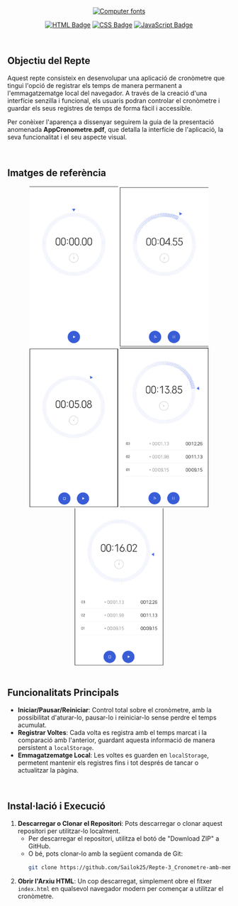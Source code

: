 <div align="center">
  <a href="https://www.fontspace.com/category/computer"><img src="https://see.fontimg.com/api/rf5/R9X7A/NzE0OTUzNjM1ZGUyNGI3NGI1NGZhZTA2NjA0ZTVhOWQub3Rm/Q2hyb25vSHVi/cs-caleb-mono-regular-demo.png?r=fs&h=55&w=1000&fg=37E92C&bg=FFFFFF&tb=1&s=55" alt="Computer fonts"></a>
  
  <a href="#"><img src="https://img.shields.io/badge/HTML-%23E34F26.svg?logo=html5&logoColor=white" alt="HTML Badge"/></a>
  <a href="#"><img src="https://img.shields.io/badge/CSS-1572B6?logo=css3&logoColor=fff" alt="CSS Badge"/></a>
  <a href="#"><img src="https://img.shields.io/badge/JavaScript-F7DF1E?logo=javascript&logoColor=000" alt="JavaScript Badge"/></a>
</div>

<br>

## Objectiu del Repte
Aquest repte consisteix en desenvolupar una aplicació de cronòmetre que tingui l'opció de registrar els temps de manera permanent a l'emmagatzematge local del navegador. A través de la creació d'una interfície senzilla i funcional, els usuaris podran controlar el cronòmetre i guardar els seus registres de temps de forma fàcil i accessible.

Per conèixer l'aparença a dissenyar seguirem la guia de la presentació anomenada **AppCronometre.pdf**, que detalla la interfície de l'aplicació, la seva funcionalitat i el seu aspecte visual.

<br>

## Imatges de referència
<div align="center">
  <img src="imatges-crono/crono1.png" alt="Imatge 1" width="200"/>
  <img src="imatges-crono/crono2.png" alt="Imatge 2" width="200"/>
  <img src="imatges-crono/crono3.png" alt="Imatge 3" width="200"/>
  <img src="imatges-crono/crono4.png" alt="Imatge 4" width="200"/>
  <img src="imatges-crono/crono5.png" alt="Imatge 5" width="200"/>
</div>

<br>

## Funcionalitats Principals
- **Iniciar/Pausar/Reiniciar**: Control total sobre el cronòmetre, amb la possibilitat d'aturar-lo, pausar-lo i reiniciar-lo sense perdre el temps acumulat.
- **Registrar Voltes**: Cada volta es registra amb el temps marcat i la comparació amb l'anterior, guardant aquesta informació de manera persistent a `localStorage`.
- **Emmagatzematge Local**: Les voltes es guarden en `localStorage`, permetent mantenir els registres fins i tot després de tancar o actualitzar la pàgina.

<br>

## Instal·lació i Execució
1. **Descarregar o Clonar el Repositori**: Pots descarregar o clonar aquest repositori per utilitzar-lo localment.
   - Per descarregar el repositori, utilitza el botó de "Download ZIP" a GitHub.
   - O bé, pots clonar-lo amb la següent comanda de Git:
     ```bash
     git clone https://github.com/Sailok25/Repte-3_Cronometre-amb-memoria-local.git
     ```
2. **Obrir l'Arxiu HTML**: Un cop descarregat, simplement obre el fitxer `index.html` en qualsevol navegador modern per començar a utilitzar el cronòmetre.
